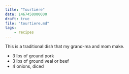 ```yaml
---
title: "Tourtière"
date: 1467450000000
draft: true
file: "tourtiere.md"
tags: 
    - recipes
---
```


This is a traditional dish that my grand-ma and mom make. 

- 3 lbs of ground pork
- 3 lbs of ground veal or beef
- 4 onions, diced


